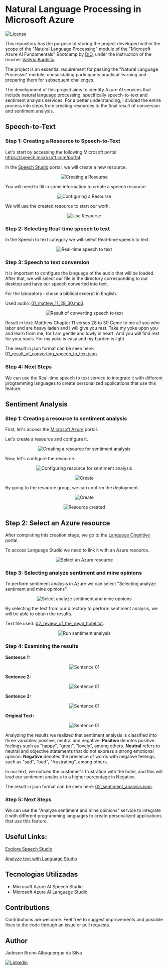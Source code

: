 # Natural Language Processing in Microsoft Azure

[![License](https://img.shields.io/npm/l/react)](https://github.com/JadesonBruno/natural-language-processing-in-azure/blob/main/LICENSE)

This repository has the purpose of storing the project developed within the scope of the "Natural Language Processing" module of the "Microsoft Azure AI Fundamentals" Bootcamp by [DIO](https://www.dio.me/), under the instruction of the teacher [Valéria Baptista](https://www.linkedin.com/in/valeriabaptista/).

The project is an essential requirement for passing the "Natural Language Processin" module, consolidating participants practical learning and preparing them for subsequent challenges.

The development of this project aims to identify Azure AI services that include natural language processing, specifically speech-to-text and sentiment analysis services. For a better understanding, i divided the entire process into steps,from creating resources to the final result of conversion and sentiment analysis.

## Speech-to-Text

### Step 1: Creating  a Resource to Speech-to-Text

Let's start by accessing the following Microsoft portal: https://speech.microsoft.com/portal.

In the [Speech Studio](https://speech.microsoft.com/portal) portal, we will create a new resource.

<p align="center">
  <img src="./assets/01_creating_a_resource.gif" alt="Creating a Resourse">
</p>

You will need to fill in some information to create a speech resource.

<p align="center">
  <img src="./assets/02_configuring_a_resource.png" alt="Configuring a Resourse">
</p>

We will use the created resource to start our work.

<p align="center">
  <img src="./assets/03_use_resource.png" alt="Use Resourse">
</p>

### Step 2: Selecting Real-time speech to text

In the Speech to text category we will select Real-time speech to text.

<p align="center">
  <img src="./assets/04_real_time_speech_to_text.gif" alt="Real-time speech to text">
</p>

### Step 3: Speech to text conversion

It is important to configure the language of the audio that will be loaded. After that, we will select our file in the directory corresponding to our desktop and have our speech converted into text.

For the laboratory i chose a biblical excerpt in English. 

Used audio: [01_mattew_11_28_30.mp3](./inputs/01_mattew_11_28_30.mp3).

<p align="center">
  <img src="./assets/05_result_of_converting_speech_to_text.png" alt="Result of converting speech to text">
</p>

Result in text: Matthew Chapter 11 verses 28 to 30 Come to me all you who labor and are heavy laden and I will give you rest. Take my yoke upon you and learn from me, for I am gentle and lowly in heart. And you will find rest for your souls. For my yoke is easy and my burden is light. 

The result in json format can be seen here: [01_result_of_converting_speech_to_text.json](./outputs/01_result_of_converting_speech_to_text.json).

### Step 4: Next Steps

We can use the Real-time speech to text service to integrate it with different programming languages to create personalized applications that use this feature.

## Sentiment Analysis

### Step 1: Creating a resource to sentiment analysis

First, let's access the [Microsoft Azure](https://portal.azure.com/#home) portal.

Let's create a resource and configure it.

<p align="center">
  <img src="./assets/06_creating_a_resource_to_sentiment_analysis.gif" alt="Creating a resource for sentiment analysis">
</p>

Now, let's configure the resource.

<p align="center">
  <img src="./assets/07_configuring_resource_to_sentiment_analysis.png" alt="Configuring resource for sentiment analysis">
</p>

<p align="center">
  <img src="./assets/08_create.png" alt="Create">
</p>

By going to the resource group, we can confirm the deployment.

<p align="center">
  <img src="./assets/09_go_to_resource_group.png" alt="Create">
</p>

<p align="center">
  <img src="./assets/10_resource_created.png" alt="Resource created">
</p>

## Step 2: Select an Azure resource

After completing this creation stage, we go to the [Language Cognitive](https://language.cognitive.azure.com/) portal.

To access Language Studio we need to link it with an Azure resource.

<p align="center">
  <img src="./assets/11_select_an_azure_resource.png" alt="Select an Azure resource">
</p>

### Step 3: Selecting analyze sentiment and mine opinions

To perform sentiment analysis in Azure we can select "Selecting analyze sentiment and mine opinions".

<p align="center">
  <img src="./assets/12_selecting_analyze_sentiment_and_mine_opinions.gif" alt="Select analyze sentiment and mine opnions">
</p>

By selecting the text from our directory to perform sentiment analysis, we will be able to obtain the results.

Text file used: [02_review_of_the_royal_hotel.txt](./inputs/02_review_of_the_royal_hotel.txt).

<p align="center">
  <img src="./assets/13_run_sentiment_analysis.png" alt="Run sentiment analysis">
</p>

### Step 4: Examining the results

**Sentence 1:**

<p align="center">
  <img src="./assets/14_sentence_01.png" alt="Sentence 01">
</p>

**Sentence 2:**

<p align="center">
  <img src="./assets/15_sentence_02.png" alt="Sentence 01">
</p>

**Sentence 3:**

<p align="center">
  <img src="./assets/16_sentence_03.png" alt="Sentence 01">
</p>

**Original Text:**

<p align="center">
  <img src="./assets/17_original_text.png" alt="Sentence 01">
</p>

Analyzing the results we realized that sentiment analysis is classified into three variables: positive, neutral and negative. **Positive** denotes positive feelings such as "happy", "great", "lovely", among others. **Neutral** refers to neutral and objective statements that do not express a strong emotional opinion. **Negative** denotes the presence of words with negative feelings, such as "sad", "bad", "frustrating", among others.

In our text, we noticed the customer's frustration with the hotel, and this will lead our sentiment analysis to a higher percentage in Negative.

The result in json format can be seen here: [02_sentiment_analysis.json](./outputs/02_sentiment_analysis.json).

### Step 5: Next Steps

We can use the "Analyze sentiment and mine opinions" service to integrate it with different programming languages to create personalized applications that use this feature.

## Useful Links:

[Explore Speech Studio](https://microsoftlearning.github.io/mslearn-ai-fundamentals/Instructions/Labs/09-speech.html)

[Analyze text with Language Studio](https://microsoftlearning.github.io/mslearn-ai-fundamentals/Instructions/Labs/06-text-analysis.html)


## Tecnologias Utilizadas

- Microsoft Azure AI Speech Studio
- Microsoft Azure AI Language Studio

## Contributions

Contributions are welcome. Feel free to suggest improvements and possible fixes to the code through an issue or pull requests.

## Author

Jadeson Bruno Albuquerque da Silva

[![Linkedin](https://img.shields.io/badge/LinkedIn-0077B5?style=for-the-badge&logo=linkedin&logoColor=white)](https://www.linkedin.com/in/jadeson-silva/)